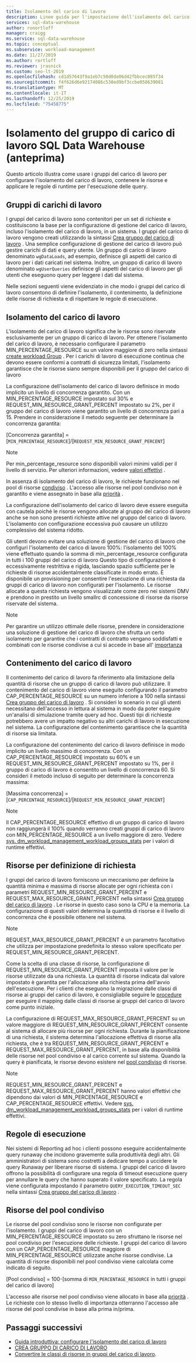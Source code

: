```yaml
---
title: Isolamento del carico di lavoro
description: Linee guida per l'impostazione dell'isolamento del carico di lavoro con i gruppi del carico Azure SQL Data Warehouse di lavoro
services: sql-data-warehouse
author: ronortloff
manager: craigg
ms.service: sql-data-warehouse
ms.topic: conceptual
ms.subservice: workload-management
ms.date: 11/27/2019
ms.author: rortloff
ms.reviewer: jrasnick
ms.custom: seo-lt-2019
ms.openlocfilehash: cd1d57643f9a1eb7c50d0de06d42fbbcec085f34
ms.sourcegitcommit: f4f626d6e92174086c530ed9bf3ccbe058639081
ms.translationtype: MT
ms.contentlocale: it-IT
ms.lasthandoff: 12/25/2019
ms.locfileid: "75458775"
---
```

# <a name="sql-data-warehouse-workload-group-isolation-preview"></a>Isolamento del gruppo di carico di lavoro SQL Data Warehouse (anteprima)

Questo articolo illustra come usare i gruppi del carico di lavoro per configurare l'isolamento del carico di lavoro, contenere le risorse e applicare le regole di runtime per l'esecuzione delle query.

## <a name="workload-groups"></a>Gruppi di carichi di lavoro

I gruppi del carico di lavoro sono contenitori per un set di richieste e costituiscono la base per la configurazione di gestione del carico di lavoro, incluso l'isolamento del carico di lavoro, in un sistema.  I gruppi del carico di lavoro vengono creati utilizzando la sintassi [Crea gruppo del carico di lavoro](/sql/t-sql/statements/create-workload-group-transact-sql?view=azure-sqldw-latest) .  Una semplice configurazione di gestione del carico di lavoro può gestire carichi di dati e query utente.  Un gruppo di carico di lavoro denominato `wgDataLoads`, ad esempio, definisce gli aspetti del carico di lavoro per i dati caricati nel sistema. Inoltre, un gruppo di carico di lavoro denominato `wgUserQueries` definisce gli aspetti del carico di lavoro per gli utenti che eseguono query per leggere i dati dal sistema.

Nelle sezioni seguenti viene evidenziato in che modo i gruppi del carico di lavoro consentono di definire l'isolamento, il contenimento, la definizione delle risorse di richiesta e di rispettare le regole di esecuzione.

## <a name="workload-isolation"></a>Isolamento del carico di lavoro

L'isolamento del carico di lavoro significa che le risorse sono riservate esclusivamente per un gruppo di carico di lavoro.  Per ottenere l'isolamento del carico di lavoro, è necessario configurare il parametro MIN_PERCENTAGE_RESOURCE su un valore maggiore di zero nella sintassi [create workload Group](/sql/t-sql/statements/create-workload-group-transact-sql?view=azure-sqldw-latest) .  Per i carichi di lavoro di esecuzione continua che devono essere conformi a contratti di sicurezza limitati, l'isolamento garantisce che le risorse siano sempre disponibili per il gruppo del carico di lavoro 

La configurazione dell'isolamento del carico di lavoro definisce in modo implicito un livello di concorrenza garantito. Con un MIN_PERCENTAGE_RESOURCE impostato sul 30% e REQUEST_MIN_RESOURCE_GRANT_PERCENT impostato su 2%, per il gruppo del carico di lavoro viene garantito un livello di concorrenza pari a 15.  Prendere in considerazione il metodo seguente per determinare la concorrenza garantita:

[Concorrenza garantita] = [`MIN_PERCENTAGE_RESOURCE`]/[`REQUEST_MIN_RESOURCE_GRANT_PERCENT`]

> [!NOTE] 
> Per min_percentage_resource sono disponibili valori minimi validi per il livello di servizio.  Per ulteriori informazioni, vedere [valori effettivi](/sql/t-sql/statements/create-workload-group-transact-sql?view=azure-sqldw-latest#effective-values) .

In assenza di isolamento del carico di lavoro, le richieste funzionano nel pool di risorse [condiviso](#shared-pool-resources) .  L'accesso alle risorse nel pool condiviso non è garantito e viene assegnato in base alla [priorità](sql-data-warehouse-workload-importance.md) .

La configurazione dell'isolamento del carico di lavoro deve essere eseguita con cautela poiché le risorse vengono allocate al gruppo del carico di lavoro anche se non sono presenti richieste attive nel gruppo del carico di lavoro. L'isolamento con configurazione eccessiva può causare un utilizzo complessivo del sistema ridotto.

Gli utenti devono evitare una soluzione di gestione del carico di lavoro che configuri l'isolamento del carico di lavoro 100%: l'isolamento del 100% viene effettuato quando la somma di min_percentage_resource configurata in tutti i 100 gruppi del carico di lavoro  Questo tipo di configurazione è eccessivamente restrittiva e rigida, lasciando spazio sufficiente per le richieste di risorse accidentalmente classificate in modo errato. È disponibile un provisioning per consentire l'esecuzione di una richiesta da gruppi di carico di lavoro non configurati per l'isolamento. Le risorse allocate a questa richiesta vengono visualizzate come zero nei sistemi DMV e prendono in prestito un livello smallrc di concessione di risorse da risorse riservate del sistema.

> [!NOTE] 
> Per garantire un utilizzo ottimale delle risorse, prendere in considerazione una soluzione di gestione del carico di lavoro che sfrutta un certo isolamento per garantire che i contratti di contratto vengano soddisfatti e combinati con le risorse condivise a cui si accede in base all' [importanza](sql-data-warehouse-workload-importance.md)

## <a name="workload-containment"></a>Contenimento del carico di lavoro

Il contenimento del carico di lavoro fa riferimento alla limitazione della quantità di risorse che un gruppo di carico di lavoro può utilizzare.  Il contenimento del carico di lavoro viene eseguito configurando il parametro CAP_PERCENTAGE_RESOURCE su un numero inferiore a 100 nella sintassi [Crea gruppo del carico di lavoro](/sql/t-sql/statements/create-workload-group-transact-sql?view=azure-sqldw-latest) .  Si consideri lo scenario in cui gli utenti necessitano dell'accesso in lettura al sistema in modo da poter eseguire un'analisi di simulazione tramite query ad hoc.  Questi tipi di richieste potrebbero avere un impatto negativo su altri carichi di lavoro in esecuzione nel sistema.  La configurazione del contenimento garantisce che la quantità di risorse sia limitata.

La configurazione del contenimento del carico di lavoro definisce in modo implicito un livello massimo di concorrenza.  Con un CAP_PERCENTAGE_RESOURCE impostato su 60% e un REQUEST_MIN_RESOURCE_GRANT_PERCENT impostato su 1%, per il gruppo di carico di lavoro è consentito un livello di concorrenza 60.  Si consideri il metodo incluso di seguito per determinare la concorrenza massima:

[Massima concorrenza] = [`CAP_PERCENTAGE_RESOURCE`]/[`REQUEST_MIN_RESOURCE_GRANT_PERCENT`]

> [!NOTE] 
> Il CAP_PERCENTAGE_RESOURCE effettivo di un gruppo di carico di lavoro non raggiungerà il 100% quando verranno creati gruppi di carico di lavoro con MIN_PERCENTAGE_RESOURCE a un livello maggiore di zero.  Vedere [sys. dm_workload_management_workload_groups_stats](/sql/relational-databases/system-dynamic-management-views/sys-dm-workload-management-workload-group-stats-transact-sql?view=azure-sqldw-latest) per i valori di runtime effettivi.

## <a name="resources-per-request-definition"></a>Risorse per definizione di richiesta

I gruppi del carico di lavoro forniscono un meccanismo per definire la quantità minima e massima di risorse allocate per ogni richiesta con i parametri REQUEST_MIN_RESOURCE_GRANT_PERCENT e REQUEST_MAX_RESOURCE_GRANT_PERCENT nella sintassi [Crea gruppo del carico di lavoro](/sql/t-sql/statements/create-workload-group-transact-sql?view=azure-sqldw-latest) .  Le risorse in questo caso sono la CPU e la memoria.  La configurazione di questi valori determina la quantità di risorse e il livello di concorrenza che è possibile ottenere nel sistema.

> [!NOTE] 
> REQUEST_MAX_RESOURCE_GRANT_PERCENT è un parametro facoltativo che utilizza per impostazione predefinita lo stesso valore specificato per REQUEST_MIN_RESOURCE_GRANT_PERCENT.

Come la scelta di una classe di risorse, la configurazione di REQUEST_MIN_RESOURCE_GRANT_PERCENT imposta il valore per le risorse utilizzate da una richiesta.  La quantità di risorse indicata dal valore impostato è garantita per l'allocazione alla richiesta prima dell'avvio dell'esecuzione.  Per i clienti che eseguono la migrazione dalle classi di risorse ai gruppi del carico di lavoro, è consigliabile seguire le [procedure](sql-data-warehouse-how-to-convert-resource-classes-workload-groups.md) per eseguire il mapping dalle classi di risorse ai gruppi del carico di lavoro come punto iniziale.

La configurazione di REQUEST_MAX_RESOURCE_GRANT_PERCENT su un valore maggiore di REQUEST_MIN_RESOURCE_GRANT_PERCENT consente al sistema di allocare più risorse per ogni richiesta.  Durante la pianificazione di una richiesta, il sistema determina l'allocazione effettiva di risorse alla richiesta, che è tra REQUEST_MIN_RESOURCE_GRANT_PERCENT e REQUEST_MAX_RESOURCE_GRANT_PERCENT, in base alla disponibilità delle risorse nel pool condiviso e al carico corrente sul sistema.  Quando la query è pianificata, le risorse devono esistere nel [pool condiviso](#shared-pool-resources) di risorse.  

> [!NOTE] 
> REQUEST_MIN_RESOURCE_GRANT_PERCENT e REQUEST_MAX_RESOURCE_GRANT_PERCENT hanno valori effettivi che dipendono dai valori di MIN_PERCENTAGE_RESOURCE e CAP_PERCENTAGE_RESOURCE effettivi.  Vedere [sys. dm_workload_management_workload_groups_stats](/sql/relational-databases/system-dynamic-management-views/sys-dm-workload-management-workload-group-stats-transact-sql?view=azure-sqldw-latest) per i valori di runtime effettivi.

## <a name="execution-rules"></a>Regole di esecuzione

Nei sistemi di Reporting ad hoc i clienti possono eseguire accidentalmente query runaway che incidono gravemente sulla produttività degli altri.  Gli amministratori di sistema sono costretti a dedicare tempo a uccidere le query Runaway per liberare risorse di sistema.  I gruppi del carico di lavoro offrono la possibilità di configurare una regola di timeout esecuzione query per annullare le query che hanno superato il valore specificato.  La regola viene configurata impostando il parametro `QUERY_EXECUTION_TIMEOUT_SEC` nella sintassi [Crea gruppo del carico di lavoro](/sql/t-sql/statements/create-workload-group-transact-sql?view=azure-sqldw-latest) .

## <a name="shared-pool-resources"></a>Risorse del pool condiviso

Le risorse del pool condiviso sono le risorse non configurate per l'isolamento.  I gruppi del carico di lavoro con un MIN_PERCENTAGE_RESOURCE impostato su zero sfruttano le risorse nel pool condiviso per l'esecuzione delle richieste.  I gruppi del carico di lavoro con un CAP_PERCENTAGE_RESOURCE maggiore di MIN_PERCENTAGE_RESOURCE utilizzate anche risorse condivise.  La quantità di risorse disponibili nel pool condiviso viene calcolata come indicato di seguito.

[Pool condiviso] = 100-[somma di `MIN_PERCENTAGE_RESOURCE` in tutti i gruppi del carico di lavoro]

L'accesso alle risorse nel pool condiviso viene allocato in base alla [priorità](sql-data-warehouse-workload-importance.md) .  Le richieste con lo stesso livello di importanza otterranno l'accesso alle risorse del pool condivise in base alla prima in/prima.

## <a name="next-steps"></a>Passaggi successivi

- [Guida introduttiva: configurare l'isolamento del carico di lavoro](quickstart-configure-workload-isolation-tsql.md)
- [CREA GRUPPO DI CARICO DI LAVORO](/sql/t-sql/statements/create-workload-group-transact-sql?view=azure-sqldw-latest)
- [Convertire le classi di risorse in gruppi del carico di lavoro](sql-data-warehouse-how-to-convert-resource-classes-workload-groups.md).
